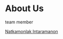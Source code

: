 # About Us

team member&#x20;

[Natkamonlak Intaramanon](https://app.gitbook.com/u/0dfrImAa4MZggqie3LTl1bWiD4C2 "mention")
